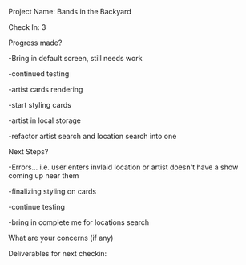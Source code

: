 Project Name: Bands in the Backyard

Check In: 3

Progress made?

-Bring in default screen, still needs work

-continued testing

-artist cards rendering

-start styling cards

-artist in local storage

-refactor artist search and location search into one


Next Steps?


-Errors... i.e. user enters invlaid location or artist doesn't have a show coming up near them

-finalizing styling on cards

-continue testing

-bring in complete me for locations search



What are your concerns (if any)


Deliverables for next checkin:
